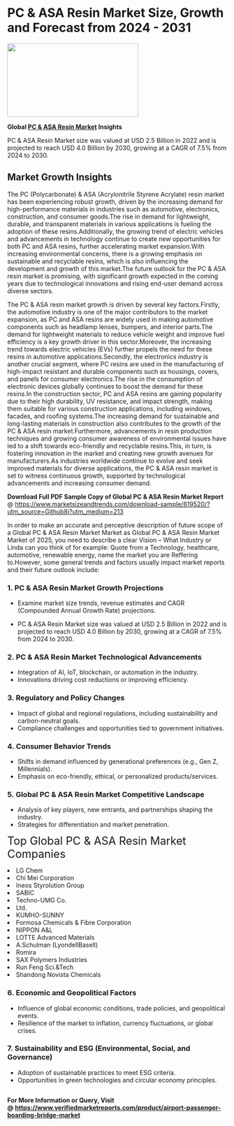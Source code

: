 <H1>PC & ASA Resin Market Size, Growth and Forecast from 2024 - 2031</H1><img class="aligncenter size-medium wp-image-584254" src="https://thirdeyenews.in/wp-content/uploads/2024/09/Global-Market-Research-300x168.jpeg" alt="" width="300" height="168" /><p><strong>Global&nbsp;<a href="https://www.marketsizeandtrends.com/download-sample/619520/?utm_source=Github8j?utm_medium=213">PC & ASA Resin Market</a> Insights</strong></p><p>PC & ASA Resin Market size was valued at USD 2.5 Billion in 2022 and is projected to reach USD 4.0 Billion by 2030, growing at a CAGR of 7.5% from 2024 to 2030.</p><p><h2>Market Growth Insights</h2> <p>The PC (Polycarbonate) & ASA (Acrylonitrile Styrene Acrylate) resin market has been experiencing robust growth, driven by the increasing demand for high-performance materials in industries such as automotive, electronics, construction, and consumer goods.The rise in demand for lightweight, durable, and transparent materials in various applications is fueling the adoption of these resins.Additionally, the growing trend of electric vehicles and advancements in technology continue to create new opportunities for both PC and ASA resins, further accelerating market expansion.With increasing environmental concerns, there is a growing emphasis on sustainable and recyclable resins, which is also influencing the development and growth of this market.The future outlook for the PC & ASA resin market is promising, with significant growth expected in the coming years due to technological innovations and rising end-user demand across diverse sectors.</p> <p>The PC & ASA resin market growth is driven by several key factors.Firstly, the automotive industry is one of the major contributors to the market expansion, as PC and ASA resins are widely used in making automotive components such as headlamp lenses, bumpers, and interior parts.The demand for lightweight materials to reduce vehicle weight and improve fuel efficiency is a key growth driver in this sector.Moreover, the increasing trend towards electric vehicles (EVs) further propels the need for these resins in automotive applications.Secondly, the electronics industry is another crucial segment, where PC resins are used in the manufacturing of high-impact resistant and durable components such as housings, covers, and panels for consumer electronics.The rise in the consumption of electronic devices globally continues to boost the demand for these resins.In the construction sector, PC and ASA resins are gaining popularity due to their high durability, UV resistance, and impact strength, making them suitable for various construction applications, including windows, facades, and roofing systems.The increasing demand for sustainable and long-lasting materials in construction also contributes to the growth of the PC & ASA resin market.Furthermore, advancements in resin production techniques and growing consumer awareness of environmental issues have led to a shift towards eco-friendly and recyclable resins.This, in turn, is fostering innovation in the market and creating new growth avenues for manufacturers.As industries worldwide continue to evolve and seek improved materials for diverse applications, the PC & ASA resin market is set to witness continuous growth, supported by technological advancements and increasing consumer demand.</p> <p><span class=""><strong>Download Full PDF Sample Copy of Global PC & ASA Resin Market Report</strong> @ <a href="https://www.marketsizeandtrends.com/download-sample/619520/?utm_source=Github8j?utm_medium=213" target="_blank">https://www.marketsizeandtrends.com/download-sample/619520/?utm_source=Github8j?utm_medium=213</a></span></p><p>In order to make an accurate and perceptive description of future scope of a Global&nbsp;PC & ASA Resin Market Market as Global&nbsp;PC & ASA Resin Market Market of 2025, you need to describe a clear Vision &ndash; What Industry or Linda can you think of for example: Quote from a Technology, healthcare, automotive, renewable energy, name the market you are Reffering to.However, some general trends and factors usually impact market reports and their future outlook include:</p><h3>1.&nbsp;<strong>PC & ASA Resin Market Growth Projections</strong></h3><ul><li>Examine market size trends, revenue estimates and CAGR (Compounded Annual Growth Rate) projections.</li><li><p>PC & ASA Resin Market size was valued at USD 2.5 Billion in 2022 and is projected to reach USD 4.0 Billion by 2030, growing at a CAGR of 7.5% from 2024 to 2030.</p></li></ul><h3>2.&nbsp;<strong>PC & ASA Resin Market Technological Advancements</strong></h3><ul><li>Integration of AI, IoT, blockchain, or automation in the industry.</li><li>Innovations driving cost reductions or improving efficiency.</li></ul><h3>3.&nbsp;<strong>Regulatory and Policy Changes</strong></h3><ul><li>Impact of global and regional regulations, including sustainability and carbon-neutral goals.</li><li>Compliance challenges and opportunities tied to government initiatives.</li></ul><h3>4.&nbsp;<strong>Consumer Behavior Trends</strong></h3><ul><li>Shifts in demand influenced by generational preferences (e.g., Gen Z, Millennials).</li><li>Emphasis on eco-friendly, ethical, or personalized products/services.</li></ul><h3>5.&nbsp;<strong>Global PC & ASA Resin Market Competitive Landscape</strong></h3><ul><li>Analysis of key players, new entrants, and partnerships shaping the industry.</li><li>Strategies for differentiation and market penetration.</li></ul><p data-pm-slice="1 1 []"><span style="color: inherit; font-family: inherit; font-size: 25px;">Top Global PC & ASA Resin Market Companies</span></p><div class="" data-test-id=""><p><li>LG Chem</li><li> Chi Mei Corporation</li><li> Ineos Styrolution Group</li><li> SABIC</li><li> Techno-UMG Co.</li><li> Ltd.</li><li> KUMHO-SUNNY</li><li> Formosa Chemicals & Fibre Corporation</li><li> NIPPON A&L</li><li> LOTTE Advanced Materials</li><li> A.Schulman (LyondellBasell)</li><li> Romira</li><li> SAX Polymers Industries</li><li> Run Feng Sci.&Tech</li><li> Shandong Novista Chemicals</li></p></div><h3>6.&nbsp;<strong>Economic and Geopolitical Factors</strong></h3><ul><li>Influence of global economic conditions, trade policies, and geopolitical events.</li><li>Resilience of the market to inflation, currency fluctuations, or global crises.</li></ul><h3>7.&nbsp;<strong>Sustainability and ESG (Environmental, Social, and Governance)</strong></h3><ul><li>Adoption of sustainable practices to meet ESG criteria.</li><li>Opportunities in green technologies and circular economy principles.</li></ul><h2><strong style="font-size: 14px;">For More Information or Query, Visit @&nbsp;</strong><a style="background-color: #ffffff; font-size: 14px;" href="https://www.marketsizeandtrends.com/report/pc-and-asa-resin-market/" target="_blank">https://www.verifiedmarketreports.com/product/airport-passenger-boarding-bridge-market</a></h2>